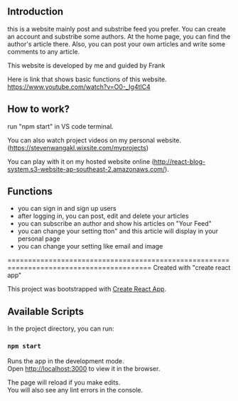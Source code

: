 ## Introduction

this is a website mainly post and substribe feed you prefer. You can create an account and substribe some authors. At the home page, you can find the author's article there. Also, you can post your own articles and write some comments to any article.

This website is developed by me and guided by Frank

Here is link that shows basic functions of this website. https://www.youtube.com/watch?v=O0-_Ig4tlC4

## How to work?

run "npm start" in VS code terminal.

You can also watch project videos on my personal website.(https://stevenwangakl.wixsite.com/myprojects)

You can play with it on my hosted website online (http://react-blog-system.s3-website-ap-southeast-2.amazonaws.com/).

## Functions
- you can sign in and sign up users
- after logging in, you can post, edit and delete your articles
- you can subscribe an author and show his articles on "Your Feed"
- you can change your setting tton" and this article will display in your personal page 
- you can change your setting like email and image

=========================================================================================
Created with "create react app"

This project was bootstrapped with [Create React App](https://github.com/facebook/create-react-app).

## Available Scripts

In the project directory, you can run:

### `npm start`

Runs the app in the development mode.<br />
Open [http://localhost:3000](http://localhost:3000) to view it in the browser.

The page will reload if you make edits.<br />
You will also see any lint errors in the console.
